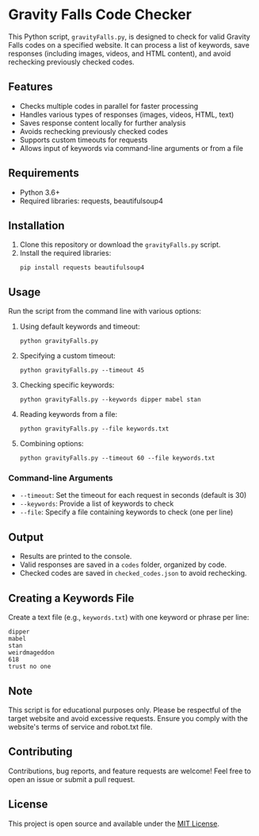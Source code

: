 # Gravity Falls Code Checker

This Python script, `gravityFalls.py`, is designed to check for valid Gravity Falls codes on a specified website. It can process a list of keywords, save responses (including images, videos, and HTML content), and avoid rechecking previously checked codes.

## Features

- Checks multiple codes in parallel for faster processing
- Handles various types of responses (images, videos, HTML, text)
- Saves response content locally for further analysis
- Avoids rechecking previously checked codes
- Supports custom timeouts for requests
- Allows input of keywords via command-line arguments or from a file

## Requirements

- Python 3.6+
- Required libraries: requests, beautifulsoup4

## Installation

1. Clone this repository or download the `gravityFalls.py` script.
2. Install the required libraries:
   ```
   pip install requests beautifulsoup4
   ```

## Usage

Run the script from the command line with various options:

1. Using default keywords and timeout:
   ```
   python gravityFalls.py
   ```

2. Specifying a custom timeout:
   ```
   python gravityFalls.py --timeout 45
   ```

3. Checking specific keywords:
   ```
   python gravityFalls.py --keywords dipper mabel stan
   ```

4. Reading keywords from a file:
   ```
   python gravityFalls.py --file keywords.txt
   ```

5. Combining options:
   ```
   python gravityFalls.py --timeout 60 --file keywords.txt
   ```

### Command-line Arguments

- `--timeout`: Set the timeout for each request in seconds (default is 30)
- `--keywords`: Provide a list of keywords to check
- `--file`: Specify a file containing keywords to check (one per line)

## Output

- Results are printed to the console.
- Valid responses are saved in a `codes` folder, organized by code.
- Checked codes are saved in `checked_codes.json` to avoid rechecking.

## Creating a Keywords File

Create a text file (e.g., `keywords.txt`) with one keyword or phrase per line:

```
dipper
mabel
stan
weirdmageddon
618
trust no one
```

## Note

This script is for educational purposes only. Please be respectful of the target website and avoid excessive requests. Ensure you comply with the website's terms of service and robot.txt file.

## Contributing

Contributions, bug reports, and feature requests are welcome! Feel free to open an issue or submit a pull request.

## License

This project is open source and available under the [MIT License](LICENSE).